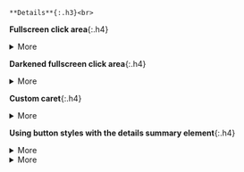 ```note
**Details**{:.h3}<br>
```
**Fullscreen click area**{:.h4}<br>

<details class="details-overlay">
  <summary class="btn">More</summary>
  <div class="border p-3 mt-2">

  ### 抵zH&正片，一场精心策划的阴m（20210324第3704
  <https://www.youtube.com/watch?v=K6cmHbwDzQ8>

  你抵z个hm药酒试试，直接给你z内mg去。
  　　就好像韩g要装萨d，我们对乐t下手了，把乐在zg活活就给搞死了，你以为是老bx搞的吗？

  <h3>zg重复晚清wj覆辙：惹祸、打架和装孙子</h3>
  <a href="  https://www.boxun.com/news/gb/pubvp/2021/03/202103250030.shtml">  https://www.boxun.com/news/gb/pubvp/2021/03/202103250030.shtml</a>

  吾尝谓zg之于夷人，可以明目张胆与之划定章程，而zg一味怕；夷人断不可欺，而zg一味诈；zg尽多事，夷人尽强，一切以理自处，杜其横逆之萌，而不可稍撄其怒，而zg一味蛮；彼有情可以揣度，有理可以制伏，而zg一味蠢；真乃无可如何。

  **公开上hg务y餐厅饭菜价格被指“泄m网m被z**{:.h3}<br>
  [https://www.rfa.org/mandarin/yataibaodao/renquanfazhi/ql2-03242021072938.html](https://www.rfa.org/mandarin/yataibaodao/renquanfazhi/ql2-03242021072938.html)

  2edeef9d-e8cc-47e0-b80b-737be169a5e0.png (620×340)<br>
  <img src="https://slack-imgs.com/?url=https://www.rfa.org/mandarin/yataibaodao/renquanfazhi/ql2-03242021072938.html/@@images/2edeef9d-e8cc-47e0-b80b-737be169a5e0.png">

  自然》曝光造假论文“产业化” 大部分来自zg
  https://www.rfa.org/mandarin/yataibaodao/kejiaowen/hj-03242021141835.html

  </div>
</details>

**Darkened fullscreen click area**{:.h4}<br>

<details class="details-overlay details-overlay-dark">
  <summary class="btn">More</summary>
  <div class="border p-3 mt-2">

    ### 抵zH&正片，一场精心策划的阴m（20210324第3704
    <https://www.youtube.com/watch?v=K6cmHbwDzQ8>

    你抵z个hm药酒试试，直接给你z内mg去。
    　　就好像韩g要装萨d，我们对乐t下手了，把乐在zg活活就给搞死了，你以为是老bx搞的吗？

    <h3>zg重复晚清wj覆辙：惹祸、打架和装孙子</h3>
    <a href="  https://www.boxun.com/news/gb/pubvp/2021/03/202103250030.shtml">  https://www.boxun.com/news/gb/pubvp/2021/03/202103250030.shtml</a>

    吾尝谓zg之于夷人，可以明目张胆与之划定章程，而zg一味怕；夷人断不可欺，而zg一味诈；zg尽多事，夷人尽强，一切以理自处，杜其横逆之萌，而不可稍撄其怒，而zg一味蛮；彼有情可以揣度，有理可以制伏，而zg一味蠢；真乃无可如何。

    **公开上hg务y餐厅饭菜价格被指“泄m网m被z**{:.h3}<br>
    [https://www.rfa.org/mandarin/yataibaodao/renquanfazhi/ql2-03242021072938.html](https://www.rfa.org/mandarin/yataibaodao/renquanfazhi/ql2-03242021072938.html)

    2edeef9d-e8cc-47e0-b80b-737be169a5e0.png (620×340)<br>
    <img src="https://slack-imgs.com/?url=https://www.rfa.org/mandarin/yataibaodao/renquanfazhi/ql2-03242021072938.html/@@images/2edeef9d-e8cc-47e0-b80b-737be169a5e0.png">

    自然》曝光造假论文“产业化” 大部分来自zg
    https://www.rfa.org/mandarin/yataibaodao/kejiaowen/hj-03242021141835.html

  </div>
</details>

**Custom caret**{:.h4}<br>

<details class="details-reset">
  <summary class="btn">More <span class="dropdown-caret"></summary>
  <div class="border p-3 mt-2">

    ### 抵zH&正片，一场精心策划的阴m（20210324第3704
    <https://www.youtube.com/watch?v=K6cmHbwDzQ8>

    你抵z个hm药酒试试，直接给你z内mg去。
    　　就好像韩g要装萨d，我们对乐t下手了，把乐在zg活活就给搞死了，你以为是老bx搞的吗？

    <h3>zg重复晚清wj覆辙：惹祸、打架和装孙子</h3>
    <a href="  https://www.boxun.com/news/gb/pubvp/2021/03/202103250030.shtml">  https://www.boxun.com/news/gb/pubvp/2021/03/202103250030.shtml</a>

    吾尝谓zg之于夷人，可以明目张胆与之划定章程，而zg一味怕；夷人断不可欺，而zg一味诈；zg尽多事，夷人尽强，一切以理自处，杜其横逆之萌，而不可稍撄其怒，而zg一味蛮；彼有情可以揣度，有理可以制伏，而zg一味蠢；真乃无可如何。

    **公开上hg务y餐厅饭菜价格被指“泄m网m被z**{:.h3}<br>
    [https://www.rfa.org/mandarin/yataibaodao/renquanfazhi/ql2-03242021072938.html](https://www.rfa.org/mandarin/yataibaodao/renquanfazhi/ql2-03242021072938.html)

    2edeef9d-e8cc-47e0-b80b-737be169a5e0.png (620×340)<br>
    <img src="https://slack-imgs.com/?url=https://www.rfa.org/mandarin/yataibaodao/renquanfazhi/ql2-03242021072938.html/@@images/2edeef9d-e8cc-47e0-b80b-737be169a5e0.png">

    自然》曝光造假论文“产业化” 大部分来自zg
    https://www.rfa.org/mandarin/yataibaodao/kejiaowen/hj-03242021141835.html

</div>
</details>

**Using button styles with the details summary element**{:.h4}<br>

<details>
  <summary class="btn btn-primary">More</summary>
  <div class="border p-3 mt-2">

    ### 抵zH&正片，一场精心策划的阴m（20210324第3704
    <https://www.youtube.com/watch?v=K6cmHbwDzQ8>

    你抵z个hm药酒试试，直接给你z内mg去。
    　　就好像韩g要装萨d，我们对乐t下手了，把乐在zg活活就给搞死了，你以为是老bx搞的吗？

    <h3>zg重复晚清wj覆辙：惹祸、打架和装孙子</h3>
    <a href="  https://www.boxun.com/news/gb/pubvp/2021/03/202103250030.shtml">  https://www.boxun.com/news/gb/pubvp/2021/03/202103250030.shtml</a>

    吾尝谓zg之于夷人，可以明目张胆与之划定章程，而zg一味怕；夷人断不可欺，而zg一味诈；zg尽多事，夷人尽强，一切以理自处，杜其横逆之萌，而不可稍撄其怒，而zg一味蛮；彼有情可以揣度，有理可以制伏，而zg一味蠢；真乃无可如何。

    **公开上hg务y餐厅饭菜价格被指“泄m网m被z**{:.h3}<br>
    [https://www.rfa.org/mandarin/yataibaodao/renquanfazhi/ql2-03242021072938.html](https://www.rfa.org/mandarin/yataibaodao/renquanfazhi/ql2-03242021072938.html)

    2edeef9d-e8cc-47e0-b80b-737be169a5e0.png (620×340)<br>
    <img src="https://slack-imgs.com/?url=https://www.rfa.org/mandarin/yataibaodao/renquanfazhi/ql2-03242021072938.html/@@images/2edeef9d-e8cc-47e0-b80b-737be169a5e0.png">

    自然》曝光造假论文“产业化” 大部分来自zg
    https://www.rfa.org/mandarin/yataibaodao/kejiaowen/hj-03242021141835.html

</div>
</details>

<details class="details-reset mt-3">
  <summary class="btn-link">More <span class="dropdown-caret"></summary>
  <div class="border p-3 mt-2">

    ### 抵zH&正片，一场精心策划的阴m（20210324第3704
    <https://www.youtube.com/watch?v=K6cmHbwDzQ8>

    你抵z个hm药酒试试，直接给你z内mg去。
    　　就好像韩g要装萨d，我们对乐t下手了，把乐在zg活活就给搞死了，你以为是老bx搞的吗？

    <h3>zg重复晚清wj覆辙：惹祸、打架和装孙子</h3>
    <a href="  https://www.boxun.com/news/gb/pubvp/2021/03/202103250030.shtml">  https://www.boxun.com/news/gb/pubvp/2021/03/202103250030.shtml</a>

    吾尝谓zg之于夷人，可以明目张胆与之划定章程，而zg一味怕；夷人断不可欺，而zg一味诈；zg尽多事，夷人尽强，一切以理自处，杜其横逆之萌，而不可稍撄其怒，而zg一味蛮；彼有情可以揣度，有理可以制伏，而zg一味蠢；真乃无可如何。

    **公开上hg务y餐厅饭菜价格被指“泄m网m被z**{:.h3}<br>
    [https://www.rfa.org/mandarin/yataibaodao/renquanfazhi/ql2-03242021072938.html](https://www.rfa.org/mandarin/yataibaodao/renquanfazhi/ql2-03242021072938.html)

    2edeef9d-e8cc-47e0-b80b-737be169a5e0.png (620×340)<br>
    <img src="https://slack-imgs.com/?url=https://www.rfa.org/mandarin/yataibaodao/renquanfazhi/ql2-03242021072938.html/@@images/2edeef9d-e8cc-47e0-b80b-737be169a5e0.png">

    自然》曝光造假论文“产业化” 大部分来自zg
    https://www.rfa.org/mandarin/yataibaodao/kejiaowen/hj-03242021141835.html

  </div>
</details>
